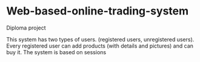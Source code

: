 # Web-based-online-trading-system
Diploma project


This system has two types of users. (registered users, unregistered users).
Every registered user can add products (with details and pictures) and can buy it. The system is based on sessions
